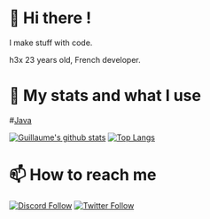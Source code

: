 # 👋 Hi there !
I make stuff with code.

h3x 23 years old, French developer.

# 🚀 My stats and what I use

#[Java](https://docs.oracle.com/javase/8/docs/api/)

<!--<details>
  <summary>:zap: GitHub Stats</summary>
  <img align="left" alt="codeSTACKr's GitHub Stats" src="https://github-readme-stats.vercel.app/api?username=HexS2&count_private=true&show_icons=true&hide_border=true" />
</details>-->

[![Guillaume's github stats](https://github-readme-stats.sathonay.vercel.app/api?username=HexS2&count_private=true&hide_border=true&show_icons=true&bg_color=FFFFFF00&text_color=777777CC)](https://github.com/HexS2)
[![Top Langs](https://github-readme-stats.sathonay.vercel.app/api/top-langs/?username=HexS2&layout=compact&hide_border=true&bg_color=FFFFFF00&text_color=777777CC)](https://github.com/HexS2)



# 📫 How to reach me
[![Discord Follow](https://img.shields.io/static/v1?label=Discord&message=join%20me&color=7289DA&logo=Discord&style=for-the-badge)](https://discord.gg/z9KwgBBy)
[![Twitter Follow](https://img.shields.io/twitter/follow/CTRLfr?color=%231DA1F2&label=Follow%20me&logo=Twitter&style=for-the-badge)](https://twitter.com/CTRLfr)
